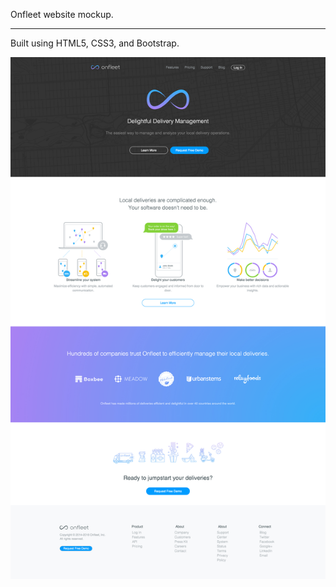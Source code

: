 Onfleet website mockup. 
<hr>
Built using HTML5, CSS3, and Bootstrap.

![home](https://github.com/Nataliamodiano/onfleet/blob/master/images/Onfleet.jpg?raw=true)